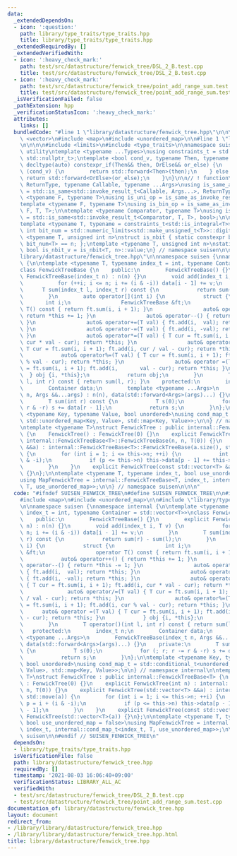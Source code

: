 ```yaml
---
data:
  _extendedDependsOn:
  - icon: ':question:'
    path: library/type_traits/type_traits.hpp
    title: library/type_traits/type_traits.hpp
  _extendedRequiredBy: []
  _extendedVerifiedWith:
  - icon: ':heavy_check_mark:'
    path: test/src/datastructure/fenwick_tree/DSL_2_B.test.cpp
    title: test/src/datastructure/fenwick_tree/DSL_2_B.test.cpp
  - icon: ':heavy_check_mark:'
    path: test/src/datastructure/fenwick_tree/point_add_range_sum.test.cpp
    title: test/src/datastructure/fenwick_tree/point_add_range_sum.test.cpp
  _isVerificationFailed: false
  _pathExtension: hpp
  _verificationStatusIcon: ':heavy_check_mark:'
  attributes:
    links: []
  bundledCode: "#line 1 \"library/datastructure/fenwick_tree.hpp\"\n\n\n\n#include\
    \ <vector>\n#include <map>\n#include <unordered_map>\n\n#line 1 \"library/type_traits/type_traits.hpp\"\
    \n\n\n\n#include <limits>\n#include <type_traits>\n\nnamespace suisen {\n// !\
    \ utility\ntemplate <typename ...Types>\nusing constraints_t = std::enable_if_t<std::conjunction_v<Types...>,\
    \ std::nullptr_t>;\ntemplate <bool cond_v, typename Then, typename OrElse>\nconstexpr\
    \ decltype(auto) constexpr_if(Then&& then, OrElse&& or_else) {\n    if constexpr\
    \ (cond_v) {\n        return std::forward<Then>(then);\n    } else {\n       \
    \ return std::forward<OrElse>(or_else);\n    }\n}\n\n// ! function\ntemplate <typename\
    \ ReturnType, typename Callable, typename ...Args>\nusing is_same_as_invoke_result\
    \ = std::is_same<std::invoke_result_t<Callable, Args...>, ReturnType>;\ntemplate\
    \ <typename F, typename T>\nusing is_uni_op = is_same_as_invoke_result<T, F, T>;\n\
    template <typename F, typename T>\nusing is_bin_op = is_same_as_invoke_result<T,\
    \ F, T, T>;\n\ntemplate <typename Comparator, typename T>\nusing is_comparator\
    \ = std::is_same<std::invoke_result_t<Comparator, T, T>, bool>;\n\n// ! integral\n\
    template <typename T, typename = constraints_t<std::is_integral<T>>>\nconstexpr\
    \ int bit_num = std::numeric_limits<std::make_unsigned_t<T>>::digits;\ntemplate\
    \ <typename T, unsigned int n>\nstruct is_nbit { static constexpr bool value =\
    \ bit_num<T> == n; };\ntemplate <typename T, unsigned int n>\nstatic constexpr\
    \ bool is_nbit_v = is_nbit<T, n>::value;\n} // namespace suisen\n\n\n#line 9 \"\
    library/datastructure/fenwick_tree.hpp\"\n\nnamespace suisen {\nnamespace internal\
    \ {\n\ntemplate <typename T, typename index_t = int, typename Container = std::vector<T>>\n\
    class FenwickTreeBase {\n    public:\n        FenwickTreeBase() {}\n        explicit\
    \ FenwickTreeBase(index_t n) : n(n) {}\n        void add(index_t i, T v) {\n \
    \           for (++i; i <= n; i += (i & -i)) data[i - 1] += v;\n        }\n  \
    \      T sum(index_t l, index_t r) const {\n            return sum(r) - sum(l);\n\
    \        }\n        auto operator[](int i) {\n            struct {\n         \
    \       int i;\n                FenwickTreeBase &ft;\n                operator\
    \ T() const { return ft.sum(i, i + 1); }\n                auto& operator++() {\
    \ return *this += 1; }\n                auto& operator--() { return *this -= 1;\
    \ }\n                auto& operator+=(T val) { ft.add(i,  val); return *this;\
    \ }\n                auto& operator-=(T val) { ft.add(i, -val); return *this;\
    \ }\n                auto& operator*=(T val) { T cur = ft.sum(i, i + 1); ft.add(i,\
    \ cur * val - cur); return *this; }\n                auto& operator/=(T val) {\
    \ T cur = ft.sum(i, i + 1); ft.add(i, cur / val - cur); return *this; }\n    \
    \            auto& operator%=(T val) { T cur = ft.sum(i, i + 1); ft.add(i, cur\
    \ % val - cur); return *this; }\n                auto& operator =(T val) { T cur\
    \ = ft.sum(i, i + 1); ft.add(i,       val - cur); return *this; }\n          \
    \  } obj {i, *this};\n            return obj;\n        }\n        T operator()(int\
    \ l, int r) const { return sum(l, r); }\n    protected:\n        index_t n;\n\
    \        Container data;\n        template <typename ...Args>\n        FenwickTreeBase(index_t\
    \ n, Args &&...args) : n(n), data(std::forward<Args>(args)...) {}\n    private:\n\
    \        T sum(int r) const {\n            T s(0);\n            for (; r; r -=\
    \ r & -r) s += data[r - 1];\n            return s;\n        }\n};\n\ntemplate\
    \ <typename Key, typename Value, bool unordered>\nusing cond_map_t = std::conditional_t<unordered,\
    \ std::unordered_map<Key, Value>, std::map<Key, Value>>;\n\n} // namespace internal\n\
    \ntemplate <typename T>\nstruct FenwickTree : public internal::FenwickTreeBase<T>\
    \ {\n    FenwickTree() : FenwickTree(0) {}\n    explicit FenwickTree(int n) :\
    \ internal::FenwickTreeBase<T>::FenwickTreeBase(n, n, T(0)) {}\n    explicit FenwickTree(std::vector<T>\
    \ &&a) : internal::FenwickTreeBase<T>::FenwickTreeBase(a.size(), std::move(a))\
    \ {\n        for (int i = 1; i <= this->n; ++i) {\n            int p = i + (i\
    \ & -i);\n            if (p <= this->n) this->data[p - 1] += this->data[i - 1];\n\
    \        }\n    }\n    explicit FenwickTree(const std::vector<T> &a) : FenwickTree(std::vector<T>(a))\
    \ {}\n};\n\ntemplate <typename T, typename index_t, bool use_unordered_map = false>\n\
    using MapFenwickTree = internal::FenwickTreeBase<T, index_t, internal::cond_map_t<index_t,\
    \ T, use_unordered_map>>;\n\n} // namespace suisen\n\n\n"
  code: "#ifndef SUISEN_FENWICK_TREE\n#define SUISEN_FENWICK_TREE\n\n#include <vector>\n\
    #include <map>\n#include <unordered_map>\n\n#include \"library/type_traits/type_traits.hpp\"\
    \n\nnamespace suisen {\nnamespace internal {\n\ntemplate <typename T, typename\
    \ index_t = int, typename Container = std::vector<T>>\nclass FenwickTreeBase {\n\
    \    public:\n        FenwickTreeBase() {}\n        explicit FenwickTreeBase(index_t\
    \ n) : n(n) {}\n        void add(index_t i, T v) {\n            for (++i; i <=\
    \ n; i += (i & -i)) data[i - 1] += v;\n        }\n        T sum(index_t l, index_t\
    \ r) const {\n            return sum(r) - sum(l);\n        }\n        auto operator[](int\
    \ i) {\n            struct {\n                int i;\n                FenwickTreeBase\
    \ &ft;\n                operator T() const { return ft.sum(i, i + 1); }\n    \
    \            auto& operator++() { return *this += 1; }\n                auto&\
    \ operator--() { return *this -= 1; }\n                auto& operator+=(T val)\
    \ { ft.add(i,  val); return *this; }\n                auto& operator-=(T val)\
    \ { ft.add(i, -val); return *this; }\n                auto& operator*=(T val)\
    \ { T cur = ft.sum(i, i + 1); ft.add(i, cur * val - cur); return *this; }\n  \
    \              auto& operator/=(T val) { T cur = ft.sum(i, i + 1); ft.add(i, cur\
    \ / val - cur); return *this; }\n                auto& operator%=(T val) { T cur\
    \ = ft.sum(i, i + 1); ft.add(i, cur % val - cur); return *this; }\n          \
    \      auto& operator =(T val) { T cur = ft.sum(i, i + 1); ft.add(i,       val\
    \ - cur); return *this; }\n            } obj {i, *this};\n            return obj;\n\
    \        }\n        T operator()(int l, int r) const { return sum(l, r); }\n \
    \   protected:\n        index_t n;\n        Container data;\n        template\
    \ <typename ...Args>\n        FenwickTreeBase(index_t n, Args &&...args) : n(n),\
    \ data(std::forward<Args>(args)...) {}\n    private:\n        T sum(int r) const\
    \ {\n            T s(0);\n            for (; r; r -= r & -r) s += data[r - 1];\n\
    \            return s;\n        }\n};\n\ntemplate <typename Key, typename Value,\
    \ bool unordered>\nusing cond_map_t = std::conditional_t<unordered, std::unordered_map<Key,\
    \ Value>, std::map<Key, Value>>;\n\n} // namespace internal\n\ntemplate <typename\
    \ T>\nstruct FenwickTree : public internal::FenwickTreeBase<T> {\n    FenwickTree()\
    \ : FenwickTree(0) {}\n    explicit FenwickTree(int n) : internal::FenwickTreeBase<T>::FenwickTreeBase(n,\
    \ n, T(0)) {}\n    explicit FenwickTree(std::vector<T> &&a) : internal::FenwickTreeBase<T>::FenwickTreeBase(a.size(),\
    \ std::move(a)) {\n        for (int i = 1; i <= this->n; ++i) {\n            int\
    \ p = i + (i & -i);\n            if (p <= this->n) this->data[p - 1] += this->data[i\
    \ - 1];\n        }\n    }\n    explicit FenwickTree(const std::vector<T> &a) :\
    \ FenwickTree(std::vector<T>(a)) {}\n};\n\ntemplate <typename T, typename index_t,\
    \ bool use_unordered_map = false>\nusing MapFenwickTree = internal::FenwickTreeBase<T,\
    \ index_t, internal::cond_map_t<index_t, T, use_unordered_map>>;\n\n} // namespace\
    \ suisen\n\n#endif // SUISEN_FENWICK_TREE\n"
  dependsOn:
  - library/type_traits/type_traits.hpp
  isVerificationFile: false
  path: library/datastructure/fenwick_tree.hpp
  requiredBy: []
  timestamp: '2021-08-03 16:06:40+09:00'
  verificationStatus: LIBRARY_ALL_AC
  verifiedWith:
  - test/src/datastructure/fenwick_tree/DSL_2_B.test.cpp
  - test/src/datastructure/fenwick_tree/point_add_range_sum.test.cpp
documentation_of: library/datastructure/fenwick_tree.hpp
layout: document
redirect_from:
- /library/library/datastructure/fenwick_tree.hpp
- /library/library/datastructure/fenwick_tree.hpp.html
title: library/datastructure/fenwick_tree.hpp
---
```

